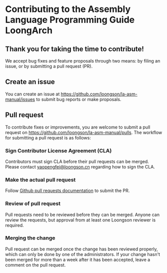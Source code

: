 # Contributing to the Assembly Language Programming Guide LoongArch

## Thank you for taking the time to contribute!

We accept bug fixes and feature proposals through two means: by filing an issue, or by submitting a pull request (PR).

## Create an issue

You can create an issue at https://github.com/loongson/la-asm-manual/issues to submit bug reports or make proposals.

## Pull request

To contribute fixes or improvements, you are welcome to submit a pull request on https://github.com/loongson/la-asm-manual/pulls. The workflow for submitting a pull request is as follows:

### Sign Contributor License Agreement (CLA)

Contributors must sign CLA before their pull requests can be merged. Please contact yaopengfei@loongson.cn regarding how to sign the CLA.

### Make the actual pull request

Follow [Github pull requests documentation](https://docs.github.com/en/pull-requests) to submit the PR.

### Review of pull request

Pull requests need to be reviewed before they can be merged. Anyone can review the requests, but approval from at least one Loongson reviewer is required.

### Merging the change

Pull request can be merged once the change has been reviewed properly, which can only be done by one of the administrators. If your change hasn't been merged for more than a week after it has been accepted, leave a comment on the pull request.
